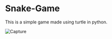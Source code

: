 ﻿# Snake-Game
 This is a simple game made using turtle in python.
 
 ![Capture](https://user-images.githubusercontent.com/114987949/193788999-d6dd7382-04d3-48a8-aaa2-90f72ae52de7.PNG)
